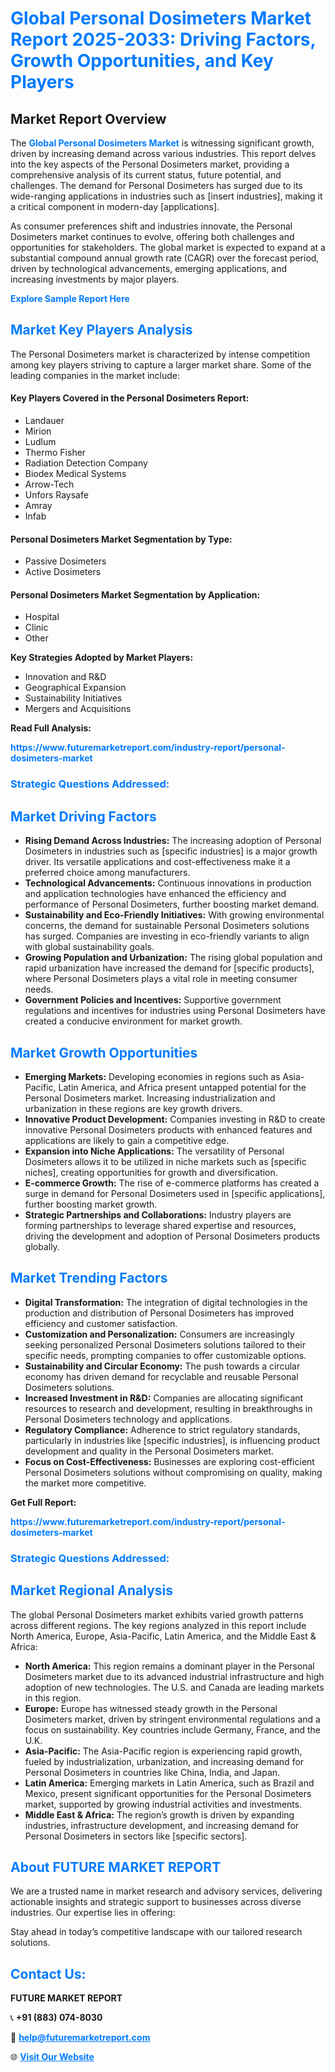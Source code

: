 <h1 style="color: #007BFF;">Global Personal Dosimeters Market Report 2025-2033: Driving Factors, Growth Opportunities, and Key Players</h1>

<section id="overview">
<h2>Market Report Overview</h2>
<p>The <a href="https://www.futuremarketreport.com/industry-report/personal-dosimeters-market" style="color: #007BFF; text-decoration: none;"><strong>Global Personal Dosimeters Market</strong></a> is witnessing significant growth, driven by increasing demand across various industries. This report delves into the key aspects of the Personal Dosimeters market, providing a comprehensive analysis of its current status, future potential, and challenges. The demand for Personal Dosimeters has surged due to its wide-ranging applications in industries such as [insert industries], making it a critical component in modern-day [applications].</p>
<p>As consumer preferences shift and industries innovate, the Personal Dosimeters market continues to evolve, offering both challenges and opportunities for stakeholders. The global market is expected to expand at a substantial compound annual growth rate (CAGR) over the forecast period, driven by technological advancements, emerging applications, and increasing investments by major players.</p>
</section>

<section id="overview">
<p><a href="https://www.futuremarketreport.com/request-sample/reportId=55702" style="color: #007BFF; text-decoration: none;"><strong>Explore Sample Report Here</strong></a></p>
</section>

<section id="key-players">
<h2 style="color: #007BFF;">Market Key Players Analysis</h2>
<p>The Personal Dosimeters market is characterized by intense competition among key players striving to capture a larger market share. Some of the leading companies in the market include:</p>
<h4>Key Players Covered in the Personal Dosimeters Report:</h4>
<ul><li>Landauer</li><li>Mirion</li><li>Ludlum</li><li>Thermo Fisher</li><li>Radiation Detection Company</li><li>Biodex Medical Systems</li><li>Arrow-Tech</li><li>Unfors Raysafe</li><li>Amray</li><li>Infab</li></ul>
<h4>Personal Dosimeters Market Segmentation by Type:</h4>
<ul><li>Passive Dosimeters</li><li>Active Dosimeters</li></ul>

<h4>Personal Dosimeters Market Segmentation by Application:</h4>
<ul><li>Hospital</li><li>Clinic</li><li>Other</li></ul>
<p><strong>Key Strategies Adopted by Market Players:</strong></p>
<ul>
<li>Innovation and R&D</li>
<li>Geographical Expansion</li>
<li>Sustainability Initiatives</li>
<li>Mergers and Acquisitions</li>
</ul>
</section>

<section>
<p><strong>Read Full Analysis: </strong></p><a href="https://www.futuremarketreport.com/industry-report/personal-dosimeters-market" style="color: #007BFF; text-decoration: none;"><strong>https://www.futuremarketreport.com/industry-report/personal-dosimeters-market</strong></a>
<h3 style="color: #007BFF;">Strategic Questions Addressed:</h3>
</section>

<section id="driving-factors">
<h2 style="color: #007BFF;">Market Driving Factors</h2>
<ul>
<li><strong>Rising Demand Across Industries:</strong> The increasing adoption of Personal Dosimeters in industries such as [specific industries] is a major growth driver. Its versatile applications and cost-effectiveness make it a preferred choice among manufacturers.</li>
<li><strong>Technological Advancements:</strong> Continuous innovations in production and application technologies have enhanced the efficiency and performance of Personal Dosimeters, further boosting market demand.</li>
<li><strong>Sustainability and Eco-Friendly Initiatives:</strong> With growing environmental concerns, the demand for sustainable Personal Dosimeters solutions has surged. Companies are investing in eco-friendly variants to align with global sustainability goals.</li>
<li><strong>Growing Population and Urbanization:</strong> The rising global population and rapid urbanization have increased the demand for [specific products], where Personal Dosimeters plays a vital role in meeting consumer needs.</li>
<li><strong>Government Policies and Incentives:</strong> Supportive government regulations and incentives for industries using Personal Dosimeters have created a conducive environment for market growth.</li>
</ul>
</section>

<section id="growth-opportunities">
<h2 style="color: #007BFF;">Market Growth Opportunities</h2>
<ul>
<li><strong>Emerging Markets:</strong> Developing economies in regions such as Asia-Pacific, Latin America, and Africa present untapped potential for the Personal Dosimeters market. Increasing industrialization and urbanization in these regions are key growth drivers.</li>
<li><strong>Innovative Product Development:</strong> Companies investing in R&D to create innovative Personal Dosimeters products with enhanced features and applications are likely to gain a competitive edge.</li>
<li><strong>Expansion into Niche Applications:</strong> The versatility of Personal Dosimeters allows it to be utilized in niche markets such as [specific niches], creating opportunities for growth and diversification.</li>
<li><strong>E-commerce Growth:</strong> The rise of e-commerce platforms has created a surge in demand for Personal Dosimeters used in [specific applications], further boosting market growth.</li>
<li><strong>Strategic Partnerships and Collaborations:</strong> Industry players are forming partnerships to leverage shared expertise and resources, driving the development and adoption of Personal Dosimeters products globally.</li>
</ul>
</section>

<section id="trending-factors">
<h2 style="color: #007BFF;">Market Trending Factors</h2>
<ul>
<li><strong>Digital Transformation:</strong> The integration of digital technologies in the production and distribution of Personal Dosimeters has improved efficiency and customer satisfaction.</li>
<li><strong>Customization and Personalization:</strong> Consumers are increasingly seeking personalized Personal Dosimeters solutions tailored to their specific needs, prompting companies to offer customizable options.</li>
<li><strong>Sustainability and Circular Economy:</strong> The push towards a circular economy has driven demand for recyclable and reusable Personal Dosimeters solutions.</li>
<li><strong>Increased Investment in R&D:</strong> Companies are allocating significant resources to research and development, resulting in breakthroughs in Personal Dosimeters technology and applications.</li>
<li><strong>Regulatory Compliance:</strong> Adherence to strict regulatory standards, particularly in industries like [specific industries], is influencing product development and quality in the Personal Dosimeters market.</li>
<li><strong>Focus on Cost-Effectiveness:</strong> Businesses are exploring cost-efficient Personal Dosimeters solutions without compromising on quality, making the market more competitive.</li>
</ul>
</section>

<section>
<p><strong>Get Full Report: </strong></p><a href="https://www.futuremarketreport.com/industry-report/personal-dosimeters-market" style="color: #007BFF; text-decoration: none;"><strong>https://www.futuremarketreport.com/industry-report/personal-dosimeters-market</strong></a>
<h3 style="color: #007BFF;">Strategic Questions Addressed:</h3>
</section>


<section id="regional-analysis">
<h2 style="color: #007BFF;">Market Regional Analysis</h2>
<p>The global Personal Dosimeters market exhibits varied growth patterns across different regions. The key regions analyzed in this report include North America, Europe, Asia-Pacific, Latin America, and the Middle East & Africa:</p>
<ul>
<li><strong>North America:</strong> This region remains a dominant player in the Personal Dosimeters market due to its advanced industrial infrastructure and high adoption of new technologies. The U.S. and Canada are leading markets in this region.</li>
<li><strong>Europe:</strong> Europe has witnessed steady growth in the Personal Dosimeters market, driven by stringent environmental regulations and a focus on sustainability. Key countries include Germany, France, and the U.K.</li>
<li><strong>Asia-Pacific:</strong> The Asia-Pacific region is experiencing rapid growth, fueled by industrialization, urbanization, and increasing demand for Personal Dosimeters in countries like China, India, and Japan.</li>
<li><strong>Latin America:</strong> Emerging markets in Latin America, such as Brazil and Mexico, present significant opportunities for the Personal Dosimeters market, supported by growing industrial activities and investments.</li>
<li><strong>Middle East & Africa:</strong> The region’s growth is driven by expanding industries, infrastructure development, and increasing demand for Personal Dosimeters in sectors like [specific sectors].</li>
</ul>
</section>

<footer>
<h2 style="color: #007BFF;">About FUTURE MARKET REPORT</h2>
<p>We are a trusted name in market research and advisory services, delivering actionable insights and strategic support to businesses across diverse industries. Our expertise lies in offering:</p>

<p>Stay ahead in today’s competitive landscape with our tailored research solutions.</p>

<h2 style="color: #007BFF;">Contact Us:</h2>
<p><strong>FUTURE MARKET REPORT</strong></p>
<p>📞 <strong>+91 (883) 074-8030</strong></p>
<p>📧 <strong><a href="mailto:help@futuremarketreport.com" style="color: #007BFF;">help@futuremarketreport.com</a></strong></p>
<p>🌐 <strong><a href="https://www.futuremarketreport.com/" style="color: #007BFF;">Visit Our Website</a></strong></p>
</footer>